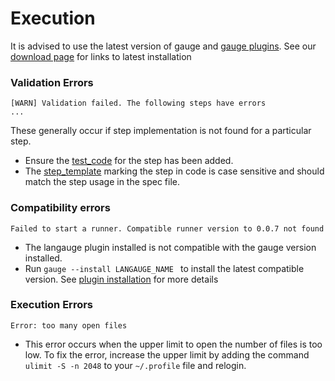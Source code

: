 # Execution

It is advised to use the latest version of gauge and [gauge plugins](../plugins/README.md). See our [download page](http://getgauge.io/download) for links to latest installation

### Validation Errors
````
[WARN] Validation failed. The following steps have errors
...

````
These generally occur if step implementation is not found for a particular step.
* Ensure the [test_code](../test_code/README.md) for the step has been added.
* The [step_template](../test_code/step_name_template.md) marking the step in code is case sensitive and should match the step usage in the spec file.


### Compatibility errors
````
Failed to start a runner. Compatible runner version to 0.0.7 not found
````
* The langauge plugin installed is not compatible with the gauge version installed.
* Run ```gauge --install LANGAUGE_NAME ``` to install the latest compatible version. See [plugin installation](../plugins/installation.md) for more details


### Execution Errors
```
Error: too many open files
```
* This error occurs when the upper limit to open the number of files is too low. To fix the error, increase the upper limit by adding the command `ulimit -S -n 2048` to your `~/.profile` file and relogin.


